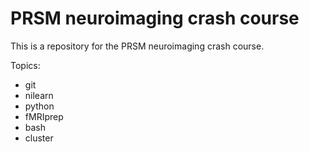 # PRSM neuroimaging crash course

This is a repository for the PRSM neuroimaging crash course.

Topics:

- git
- nilearn
- python
- fMRIprep
- bash
- cluster

